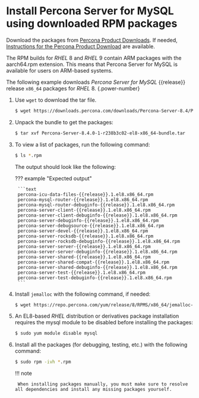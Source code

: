 # Install Percona Server for MySQL using downloaded RPM packages

Download the packages from [Percona Product Downloads](https://www.percona.com/downloads). If needed, [Instructions for the Percona Product Download](download-instructions.md) are available.

The RPM builds for *RHEL* 8 and *RHEL* 9 contain ARM packages with the aarch64.rpm extension. This means that Percona Server for MySQL is available for users on ARM-based systems.

The following example downloads *Percona Server for MySQL* {{release}} release `x86_64` packages for *RHEL* 8.
{.power-number}

1. Use `wget` to download the tar file.

	```{.bash data-prompt="$"}
	$ wget https://downloads.percona.com/downloads/Percona-Server-8.4/Percona-Server-8.4.0-1/binary/redhat/8/x86_64/Percona-Server-8.4.0-1-r238b3c02-el8-x86_64-bundle.tar
	```

2. Unpack the bundle to get the packages: 

    ```{.bash data-prompt="$"}
    $ tar xvf Percona-Server-8.4.0-1-r238b3c02-el8-x86_64-bundle.tar
    ```

3. To view a list of packages, run the following command:

	```{.bash data-prompt="$"}
	$ ls *.rpm
	```
	The output should look like the following:
	
    ??? example "Expected output"

        ```text
        percona-icu-data-files-{{release}}.1.el8.x86_64.rpm
        percona-mysql-router-{{release}}.1.el8.x86_64.rpm
        percona-mysql-router-debuginfo-{{release}}.1.el8.x86_64.rpm
        percona-server-client-{{release}}.1.el8.x86_64.rpm
        percona-server-client-debuginfo-{{release}}.1.el8.x86_64.rpm
        percona-server-debuginfo-{{release}}.1.el8.x86_64.rpm
        percona-server-debugsource-{{release}}.1.el8.x86_64.rpm
        percona-server-devel-{{release}}.1.el8.x86_64.rpm
        percona-server-rocksdb-{{release}}.1.el8.x86_64.rpm
        percona-server-rocksdb-debuginfo-{{release}}.1.el8.x86_64.rpm
        percona-server-server-{{release}}.1.el8.x86_64.rpm
        percona-server-server-debuginfo-{{release}}.1.el8.x86_64.rpm
        percona-server-shared-{{release}}.1.el8.x86_64.rpm
        percona-server-shared-compat-{{release}}.1.el8.x86_64.rpm
        percona-server-shared-debuginfo-{{release}}.1.el8.x86_64.rpm
        percona-server-test-{{release}}.1.el8.x86_64.rpm
        percona-server-test-debuginfo-{{release}}.1.el8.x86_64.rpm
        ```
	

4. Install `jemalloc` with the following command, if needed:
	
	```{.bash data-prompt="$"}
	$ wget https://repo.percona.com/yum/release/8/RPMS/x86_64/jemalloc-3.6.0-1.el8.x86_64.rpm
	```

5. An EL8-based *RHEL* distribution or derivatives package installation requires the mysql module to be disabled before installing the packages:

	```{.bash data-prompt="$"}
	$ sudo yum module disable mysql
	```

6. Install all the packages (for debugging, testing, etc.) with the following command:

	```{.bash data-prompt="$"}
	$ sudo rpm -ivh *.rpm
	```

	!!! note
	
	    When installing packages manually, you must make sure to resolve all dependencies and install any missing packages yourself.